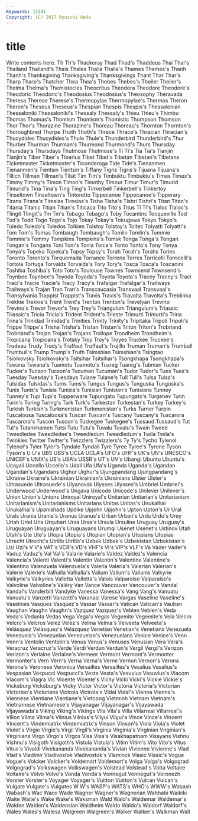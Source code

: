 ```yaml
---
Keywords: 11501 
Copyright: (C) 2017 Ryuichi Ueda
---
```


# title

Write contents here.
Th
Th's Thackeray Thad Thad's Thaddeus Thai Thai's Thailand Thailand's Thais
Thales Thalia Thalia's Thames Thames's Thanh Thanh's Thanksgiving Thanksgiving's Thanksgivings
Thant Thar Thar's Tharp Tharp's Thatcher Thea Thea's Thebes Thebes's
Theiler Theiler's Thelma Thelma's Themistocles Theocritus Theodora Theodore Theodore's Theodoric
Theodoric's Theodosius Theodosius's Theosophy Theravada Theresa Therese Therese's Thermopylae Thermopylae's
Thermos Theron Theron's Theseus Theseus's Thespian Thespis Thespis's Thessalonian Thessaloníki
Thessaloníki's Thessaly Thessaly's Thieu Thieu's Thimbu Thomas Thomas's Thomism Thomism's
Thomistic Thompson Thomson Thor Thor's Thorazine Thorazine's Thoreau Thoreau's Thornton
Thornton's Thoroughbred Thorpe Thoth Thoth's Thrace Thrace's Thracian Thracian's Thucydides
Thucydides's Thule Thule's Thunderbird Thunderbird's Thur Thurber Thurman Thurman's Thurmond
Thurmond's Thurs Thursday Thursday's Thursdays Thutmose Thutmose's Ti Ti's Tia
Tia's Tianjin Tianjin's Tiber Tiber's Tiberius Tibet Tibet's Tibetan Tibetan's
Tibetans Ticketmaster Ticketmaster's Ticonderoga Tide Tide's Tienanmen Tienanmen's Tientsin Tientsin's
Tiffany Tigris Tigris's Tijuana Tijuana's Tillich Tillman Tillman's Tilsit Tim
Tim's Timbuktu Timbuktu's Timex Timex's Timmy Timmy's Timon Timon's Timothy
Timour Timur Timur's Timurid Timurid's Tina Tina's Ting Ting's Tinkerbell
Tinkerbell's Tinkertoy Tinseltown Tinseltown's Tintoretto Tippecanoe Tippecanoe's Tipperary Tirana Tirana's
Tiresias Tiresias's Tisha Tisha's Tishri Tishri's Titan Titan's Titania Titanic
Titian Titian's Titicaca Tito Tito's Titus Tl Tl's Tlaloc Tlaloc's
Tlingit Tlingit's Tm Tm's Tobago Tobago's Toby Tocantins Tocqueville Tod
Tod's Todd Togo Togo's Tojo Tokay Tokay's Tokugawa Tokyo Tokyo's
Toledo Toledo's Toledos Tolkien Tolstoy Tolstoy's Toltec Tolyatti Tolyatti's Tom
Tom's Tomas Tombaugh Tombaugh's Tomlin Tomlin's Tommie Tommie's Tommy Tompkins
Tompkins's Tomsk Tonga Tonga's Tongan Tongan's Tongans Toni Toni's Tonia
Tonia's Tonto Tonto's Tony Tonya Tonya's Topeka Topeka's Topsy Topsy's
Torah Torah's Torahs Tories Toronto Toronto's Torquemada Torrance Torrens Torres
Torricelli Torricelli's Tortola Tortuga Torvalds Torvalds's Tory Tory's Tosca Tosca's
Toscanini Toshiba Toshiba's Toto Toto's Toulouse Townes Townsend Townsend's Toynbee
Toynbee's Toyoda Toyoda's Toyota Toyota's Tracey Tracey's Traci Traci's Tracie
Tracie's Tracy Tracy's Trafalgar Trafalgar's Trailways Trailways's Trajan Tran Tran's
Transcaucasia Transvaal Transvaal's Transylvania Trappist Trappist's Travis Travis's Travolta Travolta's
Treblinka Trekkie Trekkie's Trent Trent's Trenton Trenton's Trevelyan Trevino Trevino's
Trevor Trevor's Trey Trey's Triangulum Triangulum's Triassic Triassic's Tricia Tricia's
Trident Trident's Trieste Trimurti Trimurti's Trina Trina's Trinidad Trinidad's Trinities
Trinity Trinity's Tripitaka Tripoli Tripoli's Trippe Trippe's Trisha Trisha's Tristan
Tristan's Triton Triton's Trobriand Trobriand's Trojan Trojan's Trojans Trollope Trondheim
Trondheim's Tropicana Tropicana's Trotsky Troy Troy's Troyes Truckee Truckee's Trudeau
Trudy Trudy's Truffaut Truffaut's Trujillo Truman Truman's Trumbull Trumbull's Trump
Trump's Truth Tsimshian Tsimshian's Tsingtao Tsiolkovsky Tsiolkovsky's Tsitsihar Tsitsihar's Tsongkhapa
Tsongkhapa's Tswana Tswana's Tuamotu Tuamotu's Tuareg Tuareg's Tubman Tucker Tucker's
Tucson Tucson's Tucuman Tucuman's Tudor Tudor's Tues Tues's Tuesday Tuesday's
Tuesdays Tulane Tulane's Tull Tull's Tulsa Tulsa's Tulsidas Tulsidas's Tums
Tums's Tungus Tungus's Tunguska Tunguska's Tunis Tunis's Tunisia Tunisia's Tunisian
Tunisian's Tunisians Tunney Tunney's Tupi Tupi's Tupperware Tupungato Tupungato's Turgenev
Turin Turin's Turing Turing's Turk Turk's Turkestan Turkestan's Turkey Turkey's
Turkish Turkish's Turkmenistan Turkmenistan's Turks Turner Turpin Tuscaloosa Tuscaloosa's Tuscan
Tuscan's Tuscany Tuscany's Tuscarora Tuscarora's Tuscon Tuscon's Tuskegee Tuskegee's Tussaud
Tussaud's Tut Tut's Tutankhamen Tutsi Tutu Tutu's Tuvalu Tuvalu's Twain
Tweed Tweedledee Tweedledee's Tweedledum Tweedledum's Twila Twila's Twinkies Twitter Twitter's
Twizzlers Twizzlers's Ty Ty's Tycho Tylenol Tylenol's Tyler Tyler's Tyndale
Tyndall Tyre Tyree Tyree's Tyrone Tyson Tyson's U U's UBS
UBS's UCLA UCLA's UFO's UHF's UK's UN's UNESCO's UNICEF's UNIX's
US's USA's USSR's UT's UV's Ubangi Ubuntu Ubuntu's Ucayali Uccello
Uccello's Udall Ufa Ufa's Uganda Uganda's Ugandan Ugandan's Ugandans Uighur
Uighur's Ujungpandang Ujungpandang's Ukraine Ukraine's Ukrainian Ukrainian's Ukrainians Ulster Ulster's
Ultrasuede Ultrasuede's Ulyanovsk Ulysses Ulysses's Umbriel Umbriel's Underwood Underwood's Ungava
Unicode Unicode's Unilever Unilever's Union Union's Unions Uniroyal Uniroyal's Unitarian
Unitarian's Unitarianism Unitarianism's Unitarianisms Unitarians Unitas Unitas's Unukalhai Unukalhai's Upanishads
Updike Upjohn Upjohn's Upton Upton's Ur Ural Urals Urania Urania's
Uranus Uranus's Urban Urban's Urdu Urdu's Urey Uriah Uriel Uris
Urquhart Ursa Ursa's Ursula Ursuline Uruguay Uruguay's Uruguayan Uruguayan's Uruguayans
Urumqi Usenet Usenet's Ustinov Utah Utah's Ute Ute's Utopia Utopia's
Utopian Utopian's Utopians Utopias Utrecht Utrecht's Utrillo Utrillo's Uzbek Uzbek's
Uzbekistan Uzbekistan's Uzi Uzi's V V's VAT's VCR's VD's VHF's
VI's VIP's VLF's Va Vader Vader's Vaduz Vaduz's Val Val's
Valarie Valarie's Valdez Valdez's Valencia Valencia's Valenti Valenti's Valentin Valentin's
Valentine Valentine's Valentino Valenzuela Valenzuela's Valeria Valeria's Valerian Valerian's Valerie
Valerie's Valhalla Valhalla's Valium Valium's Valiums Valkyrie Valkyrie's Valkyries Valletta
Valletta's Valois Valparaiso Valparaiso's Valvoline Valvoline's Valéry Van Vance Vancouver
Vancouver's Vandal Vandal's Vanderbilt Vandyke Vanessa Vanessa's Vang Vang's Vanuatu
Vanuatu's Vanzetti Vanzetti's Varanasi Varese Vargas Vaseline Vaseline's Vaselines Vasquez
Vasquez's Vassar Vassar's Vatican Vatican's Vauban Vaughan Vaughn Vaughn's Vazquez
Vazquez's Veblen Veblen's Veda Veda's Vedanta Vedas Vega Vega's Vegas
Vegemite Vegemite's Vela Velcro Velcro's Velcros Velez Velez's Velma Velma's
Velveeta Velveeta's Velásquez Velásquez's Velázquez Venetian Venetian's Venetians Venezuela Venezuela's
Venezuelan Venezuelan's Venezuelans Venice Venice's Venn Venn's Ventolin Ventolin's Venus
Venus's Venuses Venusian Vera Vera's Veracruz Veracruz's Verde Verdi Verdun
Verdun's Vergil Vergil's Verizon Verizon's Verlaine Verlaine's Vermeer Vermont Vermont's
Vermonter Vermonter's Vern Vern's Verna Verna's Verne Vernon Vernon's Verona
Verona's Veronese Veronica Versailles Versailles's Vesalius Vesalius's Vespasian Vespucci Vespucci's
Vesta Vesta's Vesuvius Vesuvius's Viacom Viacom's Viagra Vic Vicente Vicente's
Vichy Vicki Vicki's Vickie Vickie's Vicksburg Vicksburg's Vicky Victor Victor's
Victoria Victoria's Victorian Victorian's Victorians Victrola Victrola's Vidal Vidal's Vienna
Vienna's Viennese Vientiane Vientiane's Vietcong Vietminh Vietnam Vietnam's Vietnamese Vietnamese's
Vijayanagar Vijayanagar's Vijayawada Vijayawada's Viking Viking's Vikings Vila Vila's Villa
Villarreal Villarreal's Villon Vilma Vilma's Vilnius Vilnius's Vilyui Vilyui's Vince
Vince's Vincent Vincent's Vindemiatrix Vindemiatrix's Vinson Vinson's Viola Viola's Violet
Violet's Virgie Virgie's Virgil Virgil's Virginia Virginia's Virginian Virginian's Virginians
Virgo Virgo's Virgos Visa Visa's Visakhapatnam Visayans Vishnu Vishnu's Visigoth
Visigoth's Vistula Vistula's Vitim Vitim's Vito Vito's Vitus Vitus's Vivaldi
Vivekananda Vivekananda's Vivian Vivienne Vivienne's Vlad Vlad's Vladimir Vladivostok Vladivostok's
Vlaminck Vlasic Vlasic's Vogue Vogue's Volcker Volcker's Voldemort Voldemort's Volga
Volga's Volgograd Volgograd's Volkswagen Volkswagen's Volstead Volstead's Volta Voltaire Voltaire's
Volvo Volvo's Vonda Vonda's Vonnegut Vonnegut's Voronezh Vorster Vorster's Voyager
Voyager's Vuitton Vuitton's Vulcan Vulcan's Vulgate Vulgate's Vulgates W W's
WASP's WATS's WHO's WWW's Wabash Wabash's Wac Waco Wade Wagner
Wagner's Wagnerian Wahhabi Waikiki Waite Waite's Wake Wake's Waksman Wald
Wald's Waldemar Waldemar's Walden Walden's Waldensian Waldheim Waldo Waldo's Waldorf
Waldorf's Wales Wales's Walesa Walgreen Walgreen's Walker Walker's Walkman Wall
